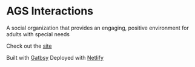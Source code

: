 # AGS Interactions

A social organization that provides an engaging, positive environment for adults with special needs

Check out the [site](http://www.agsinteractions.org/)

Built with [Gatbsy](https://github.com/gatsbyjs/gatsby)
Deployed with [Netlify](https://www.netlify.com/)
